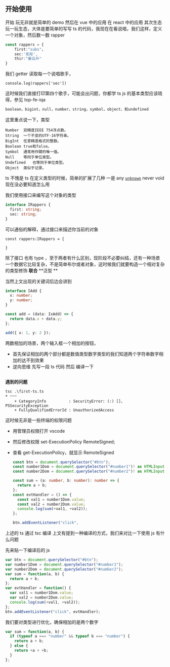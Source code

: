 

## 开始使用

开始 玩无非就是简单的 demo 然后在 vue 中的应用 在 react 中的应用 其次生态 玩一玩生态，大体是要简单的写写 ts 的代码，我现在在看说唱，我们这样，定义一个对象，然后数一数 rapper

```typescript
const rappers = {
    first:"subs"，
    sec:'彤彤',
    thir:"姜云升"
}
```

我们 getter 读取每一个说唱歌手，

```
console.log(rappers['sec'])
```

这时候我们直接打印第四个歌手，可能会出问题，你都学 ts js 的基本类型应该晓得，参见 top-fe-iqa

```js
boolean，bigint，null，number，string，symbol，object，和undefined
```

这里重点说一下，类型

```
Number	双精度IEEE 754浮点数。
String	一个不变的UTF-16字符串。
BigInt	任意精度格式的整数。
Boolean	true和false。
Symbol	通常用作键的唯一值。
Null	等同于单位类型。
Undefined	也等同于单位类型。
Object	类似于记录。
```

ts 不愧是 ts 在定义类型的时候，简单的扩展了几种 一是 any [`unknown`](https://www.typescriptlang.org/play#example/unknown-and-never) never void 现在没必要知道怎么用

我们使用接口来编写这个对象的类型

```typescript
interface IRappers {
  first: string;
  sec: string;
}
```

可以通俗的解释，通过接口来描述你当前的对象

```
const rappers:IRappers = {

}
```

除了接口 也有 type ，至于两者有什么区别，现阶段不必要纠结，还有一种场景 一个数据它比较复杂，不是简单布尔或者对象，这时候我们就要构造一个相对复杂的类型修饰 **联合** **泛型 **

当然上文出现的关键词后边会讲到

```typescript
interface IAdd {
  x: number;
  y: number;
}

const add = (data: IxAdd) => {
  return data.x + data.y;
};

add({ x: 1, y: 2 });
```

两数相加的场景，两个输入框一个相加的按钮，

- 首先保证相加的两个部分都是数值类型数字类型的我们知道两个字符串数字相加的达不到效果
- 逆向思维 先写一段 ts 代码 然后 编译一下

```

```

**遇到的问题**

```
tsc .\first-ts.ts
+ ~~~
    + CategoryInfo          : SecurityError: (:) []，PSSecurityException
    + FullyQualifiedErrorId : UnauthorizedAccess
```

这时候无非是一些终端的权限问题

- 用管理员权限打开 vscode

- 然后修改权限 set-ExecutionPolicy RemoteSigned;

- 查看 get-ExecutionPolicy，就显示 RemoteSigned

  ```typescript
  const btn = document.querySelector("#btn");
  const number1Dom = document.querySelector("#number1")! as HTMLInputElement;
  const number2Dom = document.querySelector("#number2")! as HTMLInputElement;

  const sum = (a: number, b: number): number => {
    return a + b;
  };
  const evtHandler = () => {
    const val1 = number1Dom.value;
    const val2 = number2Dom.value;
    console.log(sum(+val1, +val2));
  };

  btn.addEventListener("click",

  ```

上述的 ts 通过 tsc 编译 上文有提到一种编译的方式，我们来对比一下使用 js 有什么问题

先来贴一下编译后的 js

```javascript
var btn = document.querySelector("#btn");
var number1Dom = document.querySelector("#number1");
var number2Dom = document.querySelector("#number2");
var sum = function(a, b) {
  return a + b;
};
var evtHandler = function() {
  var val1 = number1Dom.value;
  var val2 = number2Dom.value;
  console.log(sum(+val1, +val2));
};
btn.addEventListener("click", evtHandler);
```

我们要对类型进行优化，确保相加的是两个数字

```javascript
var sum = function(a, b) {
  if (typeof a === "number" && typeof b === "number") {
    return a + b;
  } else {
    return +a + +b;
  }
};
```
